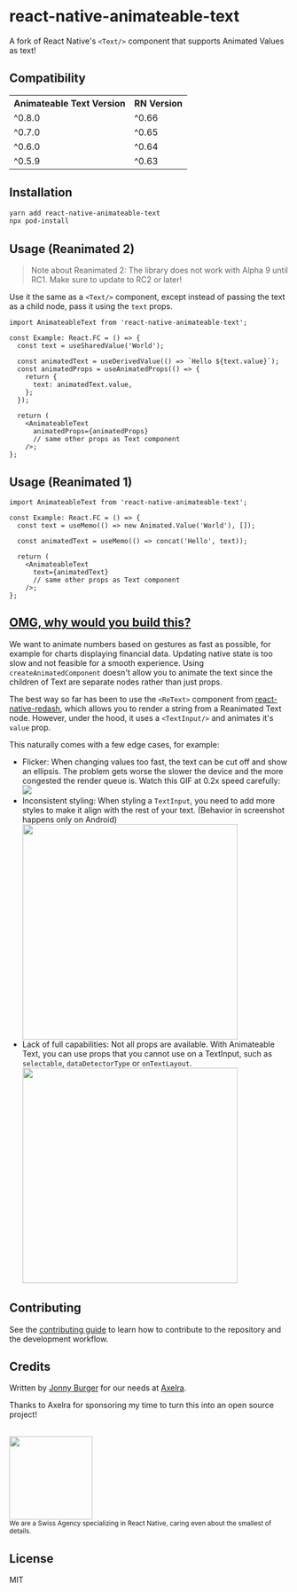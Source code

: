 # react-native-animateable-text

A fork of React Native's `<Text/>` component that supports Animated Values as text!

## Compatibility

<table>
  <tr>
    <th>Animateable Text Version</th>
    <th>RN Version</th>
  </tr>
  <tr>
    <td> ^0.8.0</td>
    <td> ^0.66</td>
  </tr>
  <tr>
    <td> ^0.7.0</td>
    <td> ^0.65</td>
  </tr>
  <tr>
    <td> ^0.6.0</td>
    <td> ^0.64</td>
  </tr>
  <tr>
    <td> ^0.5.9</td>
    <td> ^0.63</td>
  </tr>
</table>

## Installation

```sh
yarn add react-native-animateable-text
npx pod-install
```

## Usage (Reanimated 2)

> Note about Reanimated 2: The library does not work with Alpha 9 until RC1. Make sure to update to RC2 or later!

Use it the same as a `<Text/>` component, except instead of passing the text as a child node, pass it using the `text` props.

```tsx
import AnimateableText from 'react-native-animateable-text';

const Example: React.FC = () => {
  const text = useSharedValue('World');

  const animatedText = useDerivedValue(() => `Hello ${text.value}`);
  const animatedProps = useAnimatedProps(() => {
    return {
      text: animatedText.value,
    };
  });

  return (
    <AnimateableText
      animatedProps={animatedProps}
      // same other props as Text component
    />;
};
```

## Usage (Reanimated 1)

```tsx
import AnimateableText from 'react-native-animateable-text';

const Example: React.FC = () => {
  const text = useMemo(() => new Animated.Value('World'), []);

  const animatedText = useMemo(() => concat('Hello', text));

  return (
    <AnimateableText
      text={animatedText}
      // same other props as Text component
    />;
};
```

## [OMG, why would you build this?](https://www.npmjs.com/package/react-native-reanimated/v/1.4.0#omg-why-would-you-build-this-motivation)

We want to animate numbers based on gestures as fast as possible, for example for charts displaying financial data. Updating native state is too slow and not feasible for a smooth experience. Using `createAnimatedComponent` doesn't allow you to animate the text since the children of Text are separate nodes rather than just props.

The best way so far has been to use the `<ReText>` component from [react-native-redash](https://wcandillon.github.io/react-native-redash-v1-docs/strings#retext), which allows you to render a string from a Reanimated Text node. However, under the hood, it uses a `<TextInput/>` and animates it's `value` prop.

This naturally comes with a few edge cases, for example:

<ul>

<li>
Flicker: When changing values too fast, the text can be cut off and show an ellipsis. The problem gets worse the slower the device and the more congested the render queue is. Watch this GIF at 0.2x speed carefully: <br/>
<img src="https://user-images.githubusercontent.com/1629785/99287990-458d4600-283b-11eb-8d5e-0c1129189c89.gif"/>

</li>
<li>
Inconsistent styling: When styling a <code>TextInput</code>, you need to add more styles to make it align with the rest of your text. (Behavior in screenshot happens only on Android)
</li> <img src="https://user-images.githubusercontent.com/1629785/99298147-8c823800-2849-11eb-9939-e326dd8d9f25.png" width="388"/> <br/>

<li>
Lack of full capabilities: Not all props are available. With Animateable Text, you can use props that you cannot use on a TextInput, such as <code>selectable</code>, <code>dataDetectorType</code> or <code>onTextLayout</code>.

<img src="https://user-images.githubusercontent.com/1629785/99299532-a15fcb00-284b-11eb-83d2-d3601825a80a.png" width="388">
</li>
</ul>

## Contributing

See the [contributing guide](CONTRIBUTING.md) to learn how to contribute to the repository and the development workflow.

## Credits

Written by [Jonny Burger](https://jonny.io) for our needs at [Axelra](https://axelra.com).

Thanks to Axelra for sponsoring my time to turn this into an open source project!

<br/>
<img src="https://user-images.githubusercontent.com/1629785/99300604-1ed80b00-284d-11eb-9887-9fb0832ef8de.png" width="150"> <br>
<sub>We are a Swiss Agency specializing in React Native, caring even about the smallest of details.</sub>

## License

MIT
